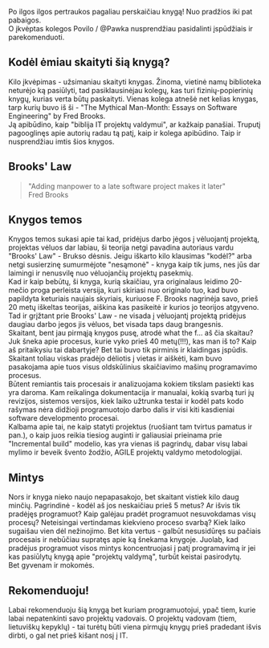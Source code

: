 Po ilgos ilgos pertraukos pagaliau perskaičiau knygą! Nuo pradžios iki pat pabaigos.  
O įkvėptas kolegos Povilo / @Pawka nusprendžiau pasidalinti įspūdžiais ir parekomenduoti.  


## Kodėl ėmiau skaityti šią knygą? 
Kilo įkvėpimas - užsimaniau skaityti knygas. Žinoma, vietinė namų biblioteka neturėjo ką pasiūlyti, tad pasiklausinėjau kolegų, kas turi fizinių-popierinių knygų, kurias verta būtų paskaityti. Vienas kolega atnešė net kelias knygas, tarp kurių buvo iš ši - "The Mythical Man-Month: Essays on Software Engineering" by Fred Brooks.  
Ją apibūdino, kaip "biblija IT projektų valdymui", ar kažkaip panašiai. Truputį pagooglinęs apie autorių radau tą patį, kaip ir kolega apibūdino. Taip ir nusprendžiau imtis šios knygos.  

## Brooks' Law

 > "Adding manpower to a late software project makes it later"  
 > Fred Brooks

## Knygos temos
Knygos temos sukasi apie tai kad, pridėjus darbo jėgos į vėluojantį projektą, projektas vėluos dar labiau, ši teorija netgi pavadina autoriaus vardu "Brooks' Law" - Brukso dėsnis. Jeigu iškarto kilo klausimas "kodėl?" arba netgi susierzinę sumurmėjote "nesąmonė" - knyga kaip tik jums, nes jūs dar laimingi ir nenusvilę nuo vėluojančių projektų pasekmių.  
Kad ir kaip bebūtų, ši knyga, kurią skaičiau, yra originalaus leidimo 20-mečio proga perleista versija, kuri skiriasi nuo originalo tuo, kad buvo papildyta keturiais naujais skyriais, kuriuose F. Brooks nagrinėja savo, prieš 20 metų iškeltas teorijas, aiškina kas pasikeitė ir kurios jo teorijos atgyveno. Tad ir grįžtant prie Brooks' Law - ne visada į vėluojantį projektą pridėjus daugiau darbo jegos jis vėluos, bet visada taps daug brangesnis.  
Skaitant, bent jau pirmąją knygos pusę, atrodė what the f… aš čia skaitau? Juk šneka apie procesus, kurie vyko prieš 40 metų(!!!), kas man iš to? Kaip aš pritaikysiu tai dabartyje? Bet tai buvo tik pirminis ir klaidingas įspūdis. Skaitant toliau viskas pradėjo dėliotis į vietas ir aiškėti, kam buvo pasakojama apie tuos visus oldskūlinius skaičiavimo mašinų programavimo procesus.  
Būtent remiantis tais procesais ir analizuojama kokiem tikslam pasiekti kas yra daroma. Kam reikalinga dokumentacija ir manualai, kokią svarbą turi jų revizijos, sistemos versijos, kiek laiko užtrunka testai ir kodėl pats kodo rašymas nėra didžioji programuotojo darbo dalis ir visi kiti kasdieniai software developmento procesai.  
Kalbama apie tai, ne kaip statyti projektus (ruošiant tam tvirtus pamatus ir pan.), o kaip juos reikia tiesiog auginti ir galiausiai prieinama prie "Incremental build" modelio, kas yra vienas iš pagrindų, dabar visų labai mylimo ir beveik švento žodžio, AGILE projektų valdymo metodologijai.  

## Mintys
Nors ir knyga nieko naujo nepapasakojo, bet skaitant vistiek kilo daug minčių. Pagrindinė - kodėl aš jos neskaičiau prieš 5 metus? Ar išvis tik pradėjęs programuot? Kaip galėjau pradėt programuot nesuvokdamas visų procesų? Neteisingai vertindamas kiekvieno proceso svarbą? Kiek laiko sugaišau vien dėl nežinojimo. Bet kita vertus - galbūt nesusidūręs su pačiais procesais ir nebūčiau supratęs apie ką šnekama knygoje. Juolab, kad pradėjus programuot visos mintys koncentruojasi į patį programavimą ir jei kas pasiūlytų knygą apie "projektų valdymą", turbūt keistai pasirodytų.  
Bet gyvenam ir mokomės.  


## Rekomenduoju!
Labai rekomenduoju šią knygą bet kuriam programuotojui, ypač tiem, kurie labai nepatenkinti savo projektų vadovais. O projektų vadovam (tiem, lietuviškų kepyklų) - tai turėtų būti viena pirmųjų knygų prieš pradedant išvis dirbti, o gal net prieš kišant nosį į IT.  




